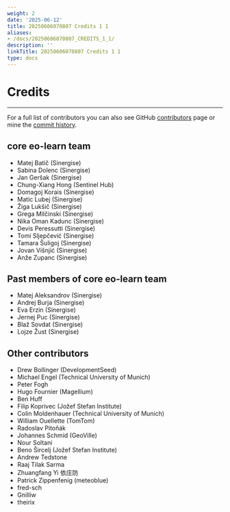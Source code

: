 ```yaml
---
weight: 2
date: '2025-06-12'
title: 20250606070807 Credits 1 1
aliases:
- /docs/20250606070807_CREDITS_1_1/
description: ''
linkTitle: 20250606070807 Credits 1 1
type: docs
---
```


# Credits

-------

For a full list of contributors you can also see GitHub [contributors](https://github.com/sentinel-hub/eo-learn/graphs/contributors)
page or mine the [commit history](https://github.com/sentinel-hub/eo-learn/commits/master).


## core eo-learn team

* Matej Batič (Sinergise)
* Sabina Dolenc (Sinergise)
* Jan Geršak (Sinergise)
* Chung-Xiang Hong (Sentinel Hub)
* Domagoj Korais (Sinergise)
* Matic Lubej (Sinergise)
* Žiga Lukšič (Sinergise)
* Grega Milčinski (Sinergise)
* Nika Oman Kadunc (Sinergise)
* Devis Peressutti (Sinergise)
* Tomi Sljepčević (Sinergise)
* Tamara Šuligoj (Sinergise)
* Jovan Višnjić (Sinergise)
* Anže Zupanc (Sinergise)


## Past members of core eo-learn team

* Matej Aleksandrov (Sinergise)
* Andrej Burja (Sinergise)
* Eva Erzin (Sinergise)
* Jernej Puc (Sinergise)
* Blaž Sovdat (Sinergise)
* Lojze Žust (Sinergise)


## Other contributors

* Drew Bollinger (DevelopmentSeed)
* Michael Engel (Technical University of Munich)
* Peter Fogh
* Hugo Fournier (Magellium)
* Ben Huff
* Filip Koprivec (Jožef Stefan Institute)
* Colin Moldenhauer (Technical University of Munich)
* William Ouellette (TomTom)
* Radoslav Pitoňák
* Johannes Schmid (GeoVille)
* Nour Soltani
* Beno Šircelj (Jožef Stefan Institute)
* Andrew Tedstone
* Raaj Tilak Sarma
* Zhuangfang Yi 依庄防
* Patrick Zippenfenig (meteoblue)
* fred-sch
* Gnilliw
* theirix
